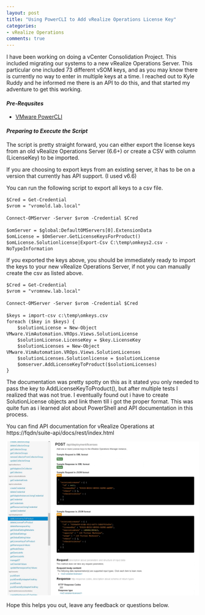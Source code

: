 ```yaml
---
layout: post
title: "Using PowerCLI to Add vRealize Operations License Key"
categories:
- vRealize Operations
comments: true
---
```

I have been working on doing a vCenter Consolidation Project. This included migrating our systems to a new vRealize Operations Server. This particular one included 73 different vSOM keys, and as you may know there is currently no way to enter in multiple keys at a time. I reached out to Kyle Ruddy and he informed me there is an API to do this, and that started my adventure to get this working.


#### ***Pre-Requsites***
- [VMware PowerCLI](https://www.vmware.com/support/developer/PowerCLI/)

#### ***Preparing to Execute the Script***
The script is pretty straight forward, you can either export the license keys from an old vRealize Operations Server (6.6+) or create a CSV with column (LicenseKey) to be imported.

If you are choosing to export keys from an existing server, it has to be on a version that currently has API support. (I used v6.6)

You can run the following script to export all keys to a csv file.

```
$Cred = Get-Credential
$vrom = "vromold.lab.local"

Connect-OMServer -Server $vrom -Credential $Cred

$omServer = $global:DefaultOMServers[0].ExtensionData
$omLicense = $OmServer.GetLicenseKeysForProduct()
$omLicense.Solutionlicense|Export-Csv C:\temp\omkeys2.csv -NoTypeInformation
```
If you exported the keys above, you should be immediately ready to import the keys to your new vRealize Operations Server, if not you can manually create the csv as listed above.

```
$Cred = Get-Credential
$vrom = "vromnew.lab.local"

Connect-OMServer -Server $vrom -Credential $Cred

$keys = import-csv c:\temp\omkeys.csv
foreach ($key in $keys) {
    $solutionLicense = New-Object VMware.VimAutomation.VROps.Views.SolutionLicense
    $solutionLicense.LicenseKey = $key.LicenseKey
    $solutionLicenses = New-Object VMware.VimAutomation.VROps.Views.SolutionLicenses
    $solutionLicenses.Solutionlicense = $solutionLicense
    $omserver.AddLicenseKeyToProduct($solutionLicenses)
}
```

The documentation was pretty spotty on this as it stated you only needed to pass the key to AddLicenseKeyToProduct(), but after multiple tests I realized that was not true. I eventually found out i have to create SolutionLicense objects and link them till i got the proper format. This was quite fun as i learned alot about PowerShell and API documentation in this process.

You can find API documentation for vRealize Operations at https://fqdn/suite-api/docs/rest/index.html

![](/images/vrom1.png)

Hope this helps you out, leave any feedback or questions below.

